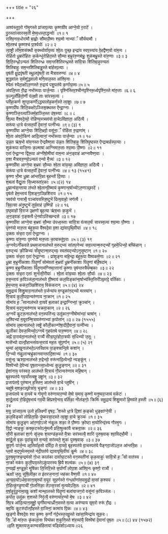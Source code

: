 +++
title = "२६"

+++

अश्व॑स्तूप॒रो गो॑मृ॒गस्ते प्रा॑जाप॒त्याः कृ॒ष्णग्री॑व आग्ने॒यो र॒राटे॑ ।  
पु॒रस्ता॑त्सारस्व॒ती मे॒ष्य॒धस्ता॒द्धन्वोः॑ ॥१॥ १  
राश्वि॒नाव॒धोरा॑मौ बा॒ह्वोः सौ॑मापौ॒ष्णः श्या॒मो नाभ्या॑ँ सौर्ययामौ ।  
श्वे॒तश्च॑ कृ॒ष्णश्च॑ पा॒र्श्वयोः॑ ॥२॥ २  
त्वा॒ष्ट्रौ लो॑म॒शस॑क्थौ स॒क्थ्योर्वा॑य॒व्यः॑ श्वे॒तः पुच्छ॒ इन्द्रा॑य स्वप॒स्या॑य वे॒हद्वै॑ष्ण॒वो वा॑म॒नः ।  
रोहि॑तो धू॒म्ररो॑हितः क॒र्कन्धु॑रोहित॒स्ते सौ॒म्या ब॒भ्रुर॑रु॒णब॑भ्रुः॒ शुक॑बभ्रु॒स्ते वा॑रु॒णाः ॥३॥ ३  
शि॒ति॒रन्ध्रो॒ऽन्यतः॑ शितिरन्ध्रः सम॒न्तशि॑तिरन्ध्र॒स्ते सा॑वि॒त्राः शि॑तिबा॒हुरन्यतः॑  
शितिबाहुः सम॒न्तशि॑तिबाहु॒स्ते बा॑र्हस्प॒त्याः ।  
पृष॑ती क्षु॒द्रपृ॑षती स्थू॒लपृ॑षती॒ ता मै॑त्रावरुण्यः॑ ॥४॥ ४  
शु॒द्धवा॑लः स॒र्वशु॑द्धवालो मणि॒वाल॒स्त आ॑श्वि॒नाः ।  
श्येतः॑ श्येता॒क्षो॑ऽरु॒णस्ते रु॒द्राय॑ पशु॒पत॑ये क॒र्णाया॒माः॥५॥ ५  
अ॑वलि॒प्ता रौ॒द्रा नभो॑रूपाः पार्ज॒न्याः । पृश्नि॑स्तिर॒श्चीन॑पृश्निरू॒र्ध्वपृ॑श्नि॒स्ते मा॑रु॒ताः ॥६॥ ६  
फ॒ल्गूर्लो॑हितो॒र्णी प॑ल॒क्षी ताः सा॑रस्व॒त्यः॑ ।  
प्लीहा॒कर्णः॑ शुण्ठा॒कर्णो॑ऽद्ध्यालोह॒कर्ण॒स्ते त्वा॒ष्ट्राः ॥७॥ ७  
कृ॒ष्णग्री॑वः शिति॒कक्षो॑ऽञ्जिस॒क्थस्त ऐ॑न्द्रा॒ग्नाः ।  
कृ॒ष्णाञ्जि॒रल्पा॑ञ्जिर्म॒हाञ्जि॒स्त उ॑ष॒स्याः॑ ॥८॥ ८  
शि॒ल्पा वै॑श्वदे॒व्यो॒ रोहि॑ण्य॒स्त्र्यव॑यो वा॒चेऽवि॑ज्ञाता॒ अदि॑त्यै ।  
सरू॑पा धा॒त्रे व॑त्सत॒र्यो॑ दे॒वानां॒ पत्नी॑भ्यः ॥९॥ (३) ९  
कृ॒ष्णग्री॑वा आग्ने॒याः शि॑ति॒भ्रवो॒ वसू॑ना॒ँ रोहि॑ता रु॒द्राणा॑म् ।  
श्वे॒ता अ॑वरो॒किण॑ आदि॒त्यानां॒ नभो॑रूपाः पार्ज॒न्याः ॥१॥ १०  
उ॒न्न॒त ऋ॑ष॒भो वा॑म॒नस्त ऐ॑न्द्रवैष्ण॒वा उ॑न्न॒तः शि॑तिबा॒हुः शि॑तिपृ॒ष्ठस्त ऐ॑न्द्राबार्हस्प॒त्याः ।  
शुक॑रूपा वाजि॒नाः क॒ल्माषा॑ आग्निमारु॒ताः श्या॒माः पौ॒ष्णाः ॥२॥ ११  
एता॑ ऐन्द्रा॒ग्ना द्वि॑रू॒पा अ॑ग्नीषो॒मीया॑ वाम॒ना अ॑न॒ड्वाह॑ आग्नावैष्ण॒वाः ।  
व॒शा मै॑त्रावरु॒ण्यो॒ऽन्यत॑ एन्यो मै॒त्र्यः॑ ॥३॥ १२  
कृ॒ष्णग्री॑वा आग्ने॒या ब॒भ्रवः॑ सौ॒म्याः श्वे॒ता वा॑य॒व्या॒ अवि॑ज्ञाता॒ अदि॑त्यै ।  
सरू॑पा धा॒त्रे व॑त्सत॒र्यो॑ दे॒वानां॒ पत्नी॑भ्यः ॥४॥ १३ (१५४१)  
कृ॒ष्णा भौ॒मा धू॒म्रा आ॑न्तरि॒क्षा बृ॒हन्तो॑ दि॒व्याः ।  
श॒बला॑ वैद्यु॒ताः सि॒ध्मास्ता॑र॒काः ॥५॥(२) १४  
धू॒म्रान्व॑स॒न्ताया ल॑भते श्वे॒तान्ग्री॒ष्माय॑ कृ॒ष्णान्व॒र्षाभ्यो॑ऽरु॒णाञ्छ॒रदे॑ ।  
पृष॑तो हेम॒न्ताय॑ पि॒शङ्गा॒ञ्छिशि॑राय ॥१॥ १५  
त्र्यव॑यो गायत्र्यै॒ पञ्चा॑वयस्त्रि॒ष्टुभे॑ दित्य॒वाहो॒ जग॑त्यै ।  
त्रि॒व॒त्सा अ॑नु॒ष्टुभे॑ तुर्य॒वाह॑ उ॒ष्णिहे॑ ॥२॥ १६  
प॒ष्ठ॒वाहो॑ वि॒राज॑ उ॒क्षणो॑ बृह॒त्या ऋ॑ष॒भाः क॒कुभे॑ ।  
अ॒न॒ड्वाहः॑ प॒ङ्क्त्यै धे॒नवोऽति॑च्छन्दसे ॥३॥ १७  
कृ॒ष्णग्री॑वा आग्ने॒या ब॒भ्रवः॑ सौ॒म्या उ॑पध्व॒स्ताः सा॑वि॒त्रा व॑त्सत॒र्यः॑ सारस्व॒त्यः॑ श्या॒माः पौ॒ष्णाः ।  
पृश्न॑यो मारु॒ता ब॑हुरू॒पा वै॑श्वदे॒वा व॒शा द्या॑वापृथि॒वीयाः॑ ॥४॥ १८  
उ॒क्ताः सं॑च॒रा एता॑ ऐन्द्रा॒ग्नाः ।  
कृ॒ष्णाः वा॑रु॒णाः पृश्न॑यो मारु॒ताः का॒यास्तू॑प॒राः ॥५॥ (३) १९  
अ॒ग्नयेऽनी॑कवते प्रथम॒जानाल॑भते म॒रुद्भ्यः॑ सांतप॒नेभ्यः॑ सवा॒त्यान्म॒रुद्भ्यो॑ गृहमे॒धिभ्यो॒ बष्कि॑हान् ।  
म॒रुद्भ्यः॑ क्री॒ळिभ्यः॑ सँसृ॒ष्टान्म॒रुद्भ्यः॒ स्वत॑वद्भ्योऽनुसृ॒ष्टान् ॥१॥ २०  
उ॒क्ताः सं॑च॒रा एता॑ ऐन्द्रा॒ग्नाः । प्रा॑शृ॒ङ्गा मा॑हे॒न्द्रा ब॑हुरू॒पा वै॑श्वकर्म॒णाः ॥२॥ २१  
धू॒म्रा ब॒भ्रुनी॑काशाः पितॄ॒णाँ सोम॑वतां ब॒भ्रवो॑ धू॒म्रनी॑काशाः पितॄ॒णां ब॑र्हि॒षदा॑म् ।  
कृ॒ष्णा ब॒भ्रुनी॑काशाः पितॄ॒णाम॑ग्निष्वा॒त्तानां॑ कृ॒ष्णाः पृष॑न्तस्त्रैयम्ब॒काः ॥३॥ २२  
उ॒क्ताः सं॑च॒रा एताः॑ शुनासी॒रीयाः॑ । श्वे॒ता वा॑य॒व्याः श्वे॒ताः सौ॒र्याः ॥४॥ २३  
व॒स॒न्ताय॑ क॒पिञ्ज॑ला॒नाल॑भते ग्री॒ष्माय॑ कल॒विङ्का॑न्व॒र्षाभ्य॑स्ति॒त्तिरी॑ञ्छ॒रदे॒ वर्ति॑काः ।  
हे॒म॒न्ताय॒ कक॑रा॒ञ्छिशि॑राय॒ विक॑करान् ॥५॥ (४) २४  
स॒मु॒द्राय॑ शिशु॒मारा॒नाल॑भते प॒र्जन्या॑य म॒ण्डूका॑न॒द्भ्यो मत्स्या॑न् ।  
मि॒त्राय॑ कुली॒पया॒न्वरु॑णाय ना॒क्रान् ॥१॥ २५  
सोमा॑य ह॒ँसानाल॑भते वा॒यवे॑ ब॒लाका॑ इन्द्रा॒ग्निभ्यां॒ क्रुञ्चा॑न् ।  
मि॒त्राय॑ म॒द्गून्वरु॑णाय चक्रवा॒कान् ॥२॥ २६  
अ॒ग्नये॑ कु॒टरू॒नाल॑भते॒ वन॒स्पति॑भ्य॒ उलू॑कान॒ग्नीषोमा॑भ्यां॒ चाषा॑न् ।  
अ॒श्विभ्यां॑ म॒यूरा॑न्मि॒त्रावरु॑णाभ्यां क॒पोता॑न् ॥३॥ २७ (१५५५)  
सोमा॑य ल॒बानाल॑भते॒ त्वष्ट्रे॑ कौली॒कान्गो॑षा॒दीर्दे॒वानां॒ पत्नी॑भ्यः ।  
कु॒लीका॑ देवजा॒मिभ्यो॒ऽग्नये॑ गृ॒हप॑तये पारु॒ष्णान् ॥४॥ २८  
अह्ने॑ पा॒राव॑ता॒नाल॑भते॒ रात्र्यै॑ सीचा॒पूर॑होरा॒त्रयोः॑ सं॒धिभ्यो॑ ज॒तूः ।  
मासे॑भ्यो दात्यौ॒हान्त्सं॑वत्स॒राय॑ मह॒तः सु॑प॒र्णान् ॥५॥ (५) २९  
भूम्या॑ आ॒खूनाल॑भते॒ऽन्तरि॑क्षाय पा॒ङ्क्त्रान्दि॒वे कशा॑न् ।  
दि॒ग्भ्यो न॑कु॒लान्बभ्रु॑कानवान्तरदि॒शाभ्यः॑ ॥१॥ ३०  
वसु॑भ्य॒ ऋश्या॒नाल॑भते रु॒द्रेभ्यो॒ रुरू॑नादि॒त्येभ्यो॒ न्यङ्कू॑न् ।  
विश्वे॑भ्यो दे॒वेभ्यः॑ पृष॒तान्त्सा॒ध्येभ्यः॑ कुलु॒ङ्गान् ॥२॥ ३१  
ईशा॑नाय॒ पर॑स्वत॒ आल॑भते मि॒त्राय॑ गौ॒रान्वरु॑णाय महि॒षान् ।  
बृह॒स्पत॑ये गव॒याँस्त्वष्ट्र॒ उष्ट्रा॑न् ॥३॥ ३२  
प्र॒जाप॑तये॒ पुरु॑षान् ह॒स्तिन॒ आल॑भते वा॒चे प्लुषीन् ।  
चक्षु॑षे म॒शका॒ञ्छ्रोत्रा॑य॒ भृङ्गाः॑ ॥४॥ ३३  
प्र॒जाप॑तये च वा॒यवे॑ च गोमृ॒गो वरु॑णायार॒ण्यो मे॒षो य॒माय॒ कृष्णो॑ मनुष्यरा॒जाय॑ म॒र्कटः॑ ।  
शा॒र्दू॒लाय॑ रो॒हिदृ॑ष॒भाय॑ गव॒यी क्षि॑प्रश्ये॒नाय॒ वर्ति॑का॒ नील॑ङ्गोः॒ क्रिमिः॑ समु॒द्राय॑ शिशु॒मारो॑ हि॒मव॑ते ह॒स्ती ॥५॥ (६) ३४  
म॒युः प्रा॑जाप॒त्य उ॒लो ह॒लिक्ष्णो॑ वृषद॒ँशस्ते धा॒त्रे दि॒शां क॒ङ्को धुङ्क्षा॑ग्ने॒यी ।  
क॒ल॒विङ्को॑ लोहिता॒हिः पु॑ष्करसा॒दस्ते त्वा॒ष्ट्रा वा॒चे क्रुञ्चः॑ ॥१॥ ३५  
सोमा॑य कुलु॒ङ्ग आ॑र॒ण्यो॒ऽजो न॑कु॒लः शका॒ ते पौ॒ष्णाः क्रो॒ष्टा मा॒योरिन्द्र॑स्य गौरमृ॒गः ।  
पि॒द्वो न्यङ्कुः॑ कक्क॒टस्तेऽनु॑मत्यै प्रति॒श्रुत्का॑यै चक्रवा॒कः ॥२॥ ३६  
सौ॒री ब॒लाका॑ शा॒र्गः सृ॑ज॒यः श॒याण्ड॑क॒स्ते मै॒त्राः सर॑स्वत्यै॒ शारिः॑ पुरुष॒वाक् श्वा॒विद्भौ॒मी ।  
शा॑र्दू॒लो वृकः॒ पृदा॑कु॒स्ते म॒न्यवे॒ सर॑स्वते॒ शुकः॑ पुरुष॒वाक् ॥३॥ ३७  
सु॒प॒र्णः पा॑र्ज॒न्य आ॒तिर्वा॑ह॒सो दर्वि॑दा॒ ते वा॒यवे॒ बृह॒स्पत॑ये वा॒चस्पत॑ये पैङ्गरा॒जो॑ऽल॒ज आ॑न्तरि॒क्षः ।  
प्ल॒वो म॒द्गुर्मत्स्य॒स्ते न॑दी॒पत॑ये द्यावापृथि॒वीयः॑ कू॒र्मः ॥४॥ ३८  
पु॒रु॒ष॒मृ॒गश्च॒न्द्रम॑सो गो॒धा काल॑का दार्वाघा॒टस्ते वन॒स्पती॑नां कृक॒वाकुः॑ सावि॒त्रो ह॒ँसो वात॑स्य ।  
ना॒क्रो मक॑रः कुली॒पय॒स्तेऽकू॑पारस्य ह्रि॒यै शल्य॑कः ॥५॥ (७) ३९  
ए॒ण्यह्नो॑ म॒ण्डूको॒ मूषि॑का ति॒त्तिरि॒स्ते स॒र्पाणाँ॑ लोपा॒श आ॑श्वि॒नः कृष्णो॒ रात्र्यै॑ ।  
ऋक्षो॑ ज॒तूः सु॑षि॒लीका॒ त इ॑तरज॒नानां॒ जह॑का वैष्ण॒वी ॥१॥ ४०  
अ॒न्य॒वा॒पो॑ऽर्धमा॒साना॒मृश्यो॑ म॒यूरः॑ सुप॒र्णस्ते ग॑न्ध॒र्वाणा॑म॒पामु॒द्रो मा॒सां क॒श्यपः॑ ।  
रो॒हित्कु॑ण्डृ॒णाची॑ गो॒लत्ति॑का॒ ते॑ऽप्स॒रसां॑ मृ॒त्यवे॑ऽसि॒तः ॥२॥ ४१  
व॒र्षा॒हूरृ॑तू॒नामा॒खुः कशो॑ मान्था॒लस्ते पि॑तॄ॒णां बला॑याजग॒रो वसू॑नां क॒पिञ्ज॑लः ।  
क॒पोत॒ उलू॑कः श॒शस्ते निरृ॑त्यै॒ वरु॑णायार॒ण्यो मे॒षः ॥३॥ ४२  
श्वि॒त्र आ॑दि॒त्याना॒मुष्ट्रो॒ घृणी॑वान्वार्ध्रीन॒सस्ते म॒त्या अर॑ण्याय सृम॒रो रुरू॑ रौ॒द्रः ।  
क्व॒यिः॑ कु॒टरु॑र्दात्यौ॒हस्ते वा॒जिनां॒ कामा॑य पि॒कः ॥४॥ ४३  
ख॒ङ्गो वै॑श्वदे॒वः श्वा कृ॒ष्णः क॒र्णो ग॑र्द॒भस्त॒रक्षु॒स्ते रक्ष॑सा॒मिन्द्रा॑य सूक॒रः।  
सि॒ँहो मा॑रु॒तः कृ॑कला॒सः पिप्प॑का श॒कुनि॒स्ते श॑र॒व्या॑यै॒ विश्वे॑षां दे॒वानां॑ पृष॒तः ॥५॥ (८) ४४ (१५७२)  
॥इति शुक्लयजुःकाण्वसंहितायां षड्विंशोऽध्यायः॥२६
